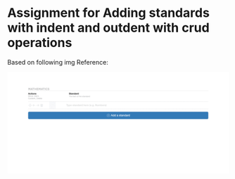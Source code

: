 # Assignment for Adding standards with indent and outdent with crud operations


Based on following img Reference:

![Alt Text](https://github.com/rkarthick90/toddle-assign/blob/master/CurriculumAuthoringTool.gif)


